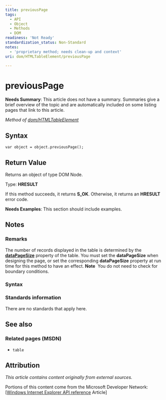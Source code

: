 ```yaml
---
title: previousPage
tags:
  - API
  - Object
  - Methods
  - DOM
readiness: 'Not Ready'
standardization_status: Non-Standard
notes:
  - 'proprietary method; needs clean-up and context'
uri: dom/HTMLTableElement/previousPage

---
```

# previousPage

**Needs Summary**: This article does not have a summary. Summaries give a brief overview of the topic and are automatically included on some listing pages that link to this article.

*Method of [dom/HTMLTableElement](/dom/HTMLTableElement)*

## Syntax

``` {.js}
var object = object.previousPage();
```

## Return Value

Returns an object of type DOM Node.

Type: **HRESULT**

If this method succeeds, it returns **S\_OK**. Otherwise, it returns an **HRESULT** error code.

**Needs Examples**: This section should include examples.

## Notes

### Remarks

The number of records displayed in the table is determined by the [**dataPageSize**](/html/attributes/dataPageSize) property of the table. You must set the **dataPageSize** when designing the page, or set the corresponding **dataPageSize** property at run time for this method to have an effect. **Note**  You do not need to check for boundary conditions.

### Syntax

### Standards information

There are no standards that apply here.

## See also

### Related pages (MSDN)

-   `table`

## Attribution

*This article contains content originally from external sources.*

Portions of this content come from the Microsoft Developer Network: [[Windows Internet Explorer API reference](http://msdn.microsoft.com/en-us/library/ie/hh828809%28v=vs.85%29.aspx) Article]

